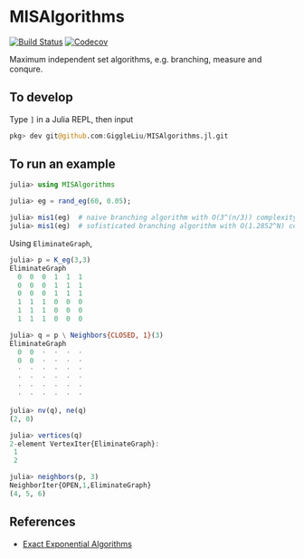 # MISAlgorithms

[![Build Status](https://travis-ci.com/GiggleLiu/MISAlgorithms.jl.svg?branch=master)](https://travis-ci.com/GiggleLiu/MISAlgorithms.jl)
[![Codecov](https://codecov.io/gh/GiggleLiu/MISAlgorithms.jl/branch/master/graph/badge.svg)](https://codecov.io/gh/GiggleLiu/MISAlgorithms.jl)

Maximum independent set algorithms, e.g. branching, measure and conqure.

## To develop
Type `]` in a Julia REPL, then input
```julia
pkg> dev git@github.com:GiggleLiu/MISAlgorithms.jl.git
```

## To run an example
```julia
julia> using MISAlgorithms

julia> eg = rand_eg(60, 0.05);

julia> mis1(eg)  # naive branching algorithm with O(3^(n/3)) complexity.
julia> mis1(eg)  # sofisticated branching algorithm with O(1.2852^N) complexity.
```

Using `EliminateGraph`,

```julia
julia> p = K_eg(3,3)
EliminateGraph
  0  0  0  1  1  1
  0  0  0  1  1  1
  0  0  0  1  1  1
  1  1  1  0  0  0
  1  1  1  0  0  0
  1  1  1  0  0  0

julia> q = p \ Neighbors{CLOSED, 1}(3)
EliminateGraph
  0  0  ⋅  ⋅  ⋅  ⋅
  0  0  ⋅  ⋅  ⋅  ⋅
  ⋅  ⋅  ⋅  ⋅  ⋅  ⋅
  ⋅  ⋅  ⋅  ⋅  ⋅  ⋅
  ⋅  ⋅  ⋅  ⋅  ⋅  ⋅
  ⋅  ⋅  ⋅  ⋅  ⋅  ⋅

julia> nv(q), ne(q)
(2, 0)

julia> vertices(q)
2-element VertexIter{EliminateGraph}:
 1
 2

julia> neighbors(p, 3)
NeighborIter{OPEN,1,EliminateGraph}
(4, 5, 6)
```

## References
* [Exact Exponential Algorithms](http://www.ii.uib.no/~fomin/BookEA/BookEA.pdf)
